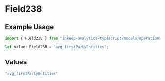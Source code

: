 # Field238

## Example Usage

```typescript
import { Field238 } from "inkeep-analytics-typescript/models/operations";

let value: Field238 = "avg_firstPartyEntities";
```

## Values

```typescript
"avg_firstPartyEntities"
```